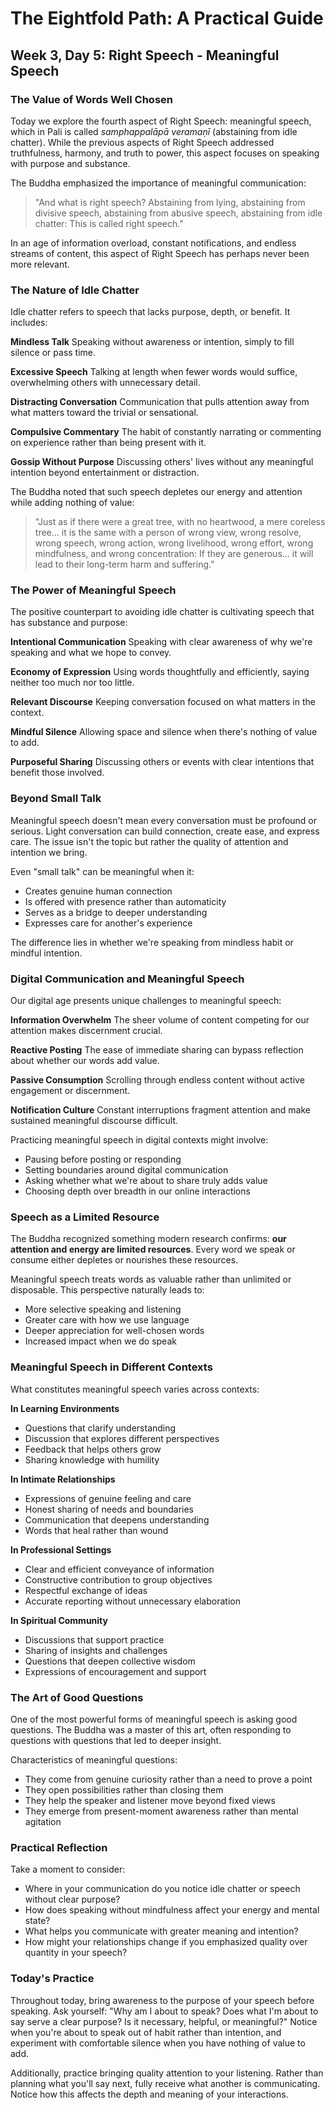 # The Eightfold Path: A Practical Guide
## Week 3, Day 5: Right Speech - Meaningful Speech

### The Value of Words Well Chosen

Today we explore the fourth aspect of Right Speech: meaningful speech, which in Pali is called *samphappalāpā veramaṇī* (abstaining from idle chatter). While the previous aspects of Right Speech addressed truthfulness, harmony, and truth to power, this aspect focuses on speaking with purpose and substance.

The Buddha emphasized the importance of meaningful communication:

>"And what is right speech? Abstaining from lying, abstaining from divisive speech, abstaining from abusive speech, abstaining from idle chatter: This is called right speech."

In an age of information overload, constant notifications, and endless streams of content, this aspect of Right Speech has perhaps never been more relevant.

### The Nature of Idle Chatter

Idle chatter refers to speech that lacks purpose, depth, or benefit. It includes:

**Mindless Talk**
Speaking without awareness or intention, simply to fill silence or pass time.

**Excessive Speech**
Talking at length when fewer words would suffice, overwhelming others with unnecessary detail.

**Distracting Conversation**
Communication that pulls attention away from what matters toward the trivial or sensational.

**Compulsive Commentary**
The habit of constantly narrating or commenting on experience rather than being present with it.

**Gossip Without Purpose**
Discussing others' lives without any meaningful intention beyond entertainment or distraction.

The Buddha noted that such speech depletes our energy and attention while adding nothing of value:

>"Just as if there were a great tree, with no heartwood, a mere coreless tree... it is the same with a person of wrong view, wrong resolve, wrong speech, wrong action, wrong livelihood, wrong effort, wrong mindfulness, and wrong concentration: If they are generous... it will lead to their long-term harm and suffering."

### The Power of Meaningful Speech

The positive counterpart to avoiding idle chatter is cultivating speech that has substance and purpose:

**Intentional Communication**
Speaking with clear awareness of why we're speaking and what we hope to convey.

**Economy of Expression**
Using words thoughtfully and efficiently, saying neither too much nor too little.

**Relevant Discourse**
Keeping conversation focused on what matters in the context.

**Mindful Silence**
Allowing space and silence when there's nothing of value to add.

**Purposeful Sharing**
Discussing others or events with clear intentions that benefit those involved.

### Beyond Small Talk

Meaningful speech doesn't mean every conversation must be profound or serious. Light conversation can build connection, create ease, and express care. The issue isn't the topic but rather the quality of attention and intention we bring.

Even "small talk" can be meaningful when it:
- Creates genuine human connection
- Is offered with presence rather than automaticity
- Serves as a bridge to deeper understanding
- Expresses care for another's experience

The difference lies in whether we're speaking from mindless habit or mindful intention.

### Digital Communication and Meaningful Speech

Our digital age presents unique challenges to meaningful speech:

**Information Overwhelm**
The sheer volume of content competing for our attention makes discernment crucial.

**Reactive Posting**
The ease of immediate sharing can bypass reflection about whether our words add value.

**Passive Consumption**
Scrolling through endless content without active engagement or discernment.

**Notification Culture**
Constant interruptions fragment attention and make sustained meaningful discourse difficult.

Practicing meaningful speech in digital contexts might involve:
- Pausing before posting or responding
- Setting boundaries around digital communication
- Asking whether what we're about to share truly adds value
- Choosing depth over breadth in our online interactions

### Speech as a Limited Resource

The Buddha recognized something modern research confirms: **our attention and energy are limited resources**. Every word we speak or consume either depletes or nourishes these resources.

Meaningful speech treats words as valuable rather than unlimited or disposable. This perspective naturally leads to:
- More selective speaking and listening
- Greater care with how we use language
- Deeper appreciation for well-chosen words
- Increased impact when we do speak

### Meaningful Speech in Different Contexts

What constitutes meaningful speech varies across contexts:

**In Learning Environments**
- Questions that clarify understanding
- Discussion that explores different perspectives
- Feedback that helps others grow
- Sharing knowledge with humility

**In Intimate Relationships**
- Expressions of genuine feeling and care
- Honest sharing of needs and boundaries
- Communication that deepens understanding
- Words that heal rather than wound

**In Professional Settings**
- Clear and efficient conveyance of information
- Constructive contribution to group objectives
- Respectful exchange of ideas
- Accurate reporting without unnecessary elaboration

**In Spiritual Community**
- Discussions that support practice
- Sharing of insights and challenges
- Questions that deepen collective wisdom
- Expressions of encouragement and support

### The Art of Good Questions

One of the most powerful forms of meaningful speech is asking good questions. The Buddha was a master of this art, often responding to questions with questions that led to deeper insight.

Characteristics of meaningful questions:
- They come from genuine curiosity rather than a need to prove a point
- They open possibilities rather than closing them
- They help the speaker and listener move beyond fixed views
- They emerge from present-moment awareness rather than mental agitation

### Practical Reflection

Take a moment to consider:
- Where in your communication do you notice idle chatter or speech without clear purpose?
- How does speaking without mindfulness affect your energy and mental state?
- What helps you communicate with greater meaning and intention?
- How might your relationships change if you emphasized quality over quantity in your speech?

### Today's Practice

Throughout today, bring awareness to the purpose of your speech before speaking. Ask yourself: "Why am I about to speak? Does what I'm about to say serve a clear purpose? Is it necessary, helpful, or meaningful?" Notice when you're about to speak out of habit rather than intention, and experiment with comfortable silence when you have nothing of value to add.

Additionally, practice bringing quality attention to your listening. Rather than planning what you'll say next, fully receive what another is communicating. Notice how this affects the depth and meaning of your interactions.
